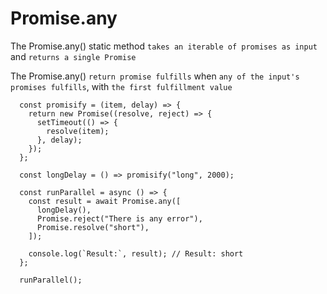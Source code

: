 # Promise.any

The Promise.any() static method `takes an iterable of promises as input` and `returns a single Promise`

The Promise.any() `return promise fulfills` when `any of the input's promises fulfills`, with `the first fulfillment value`

```
  const promisify = (item, delay) => {
    return new Promise((resolve, reject) => {
      setTimeout(() => {
        resolve(item);
      }, delay);
    });
  };

  const longDelay = () => promisify("long", 2000);

  const runParallel = async () => {
    const result = await Promise.any([
      longDelay(),
      Promise.reject("There is any error"),
      Promise.resolve("short"),
    ]);

    console.log(`Result:`, result); // Result: short
  };

  runParallel();
```

